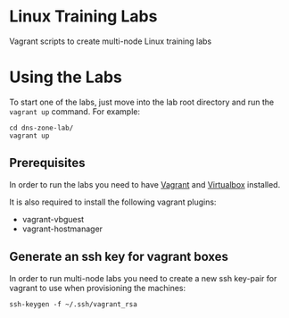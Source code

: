 # Linux Training Labs
Vagrant scripts to create multi-node Linux training labs

# Using the Labs

To start one of the labs, just move into the lab root directory and run the `vagrant up` command. For example:

```
cd dns-zone-lab/
vagrant up
```

## Prerequisites

In order to run the labs you need to have [Vagrant](https://www.vagrantup.com/) and [Virtualbox](https://www.virtualbox.org/wiki/Downloads) installed. 

It is also required to install the following vagrant plugins:
- vagrant-vbguest
- vagrant-hostmanager

## Generate an ssh key for vagrant boxes

In order to run multi-node labs you need to create a new ssh key-pair for vagrant to use when provisioning the machines:

```
ssh-keygen -f ~/.ssh/vagrant_rsa
```
